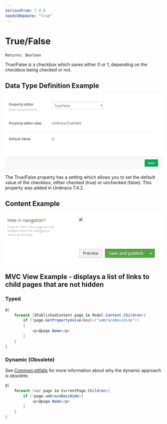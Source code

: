 ```yaml
---
versionFrom: 7.0.0
needsV8Update: "true"
---
```


# True/False

`Returns: Boolean`

True/False is a checkbox which saves either 0 or 1, depending on the checkbox being checked or not.

## Data Type Definition Example

![True/False Data Type Definition](images/True-False-DataType-742.jpg)

The True/False property has a setting which allows you to set the default value of the checkbox, either checked (true) or unchecked (false). This property was added in Umbraco 7.4.2.

## Content Example

![No Edit Content Example](images/True-False-Content.png)

## MVC View Example - displays a list of links to child pages that are not hidden

### Typed

```csharp
@{
    foreach (IPublishedContent page in Model.Content.Children){
        if (!page.GetPropertyValue<bool>("umbracoNaviHide"))
        {
            <p>@page.Name</p>
        }
    }
}
```

### Dynamic (Obsolete)

See [Common pitfalls](https://our.umbraco.com/documentation/reference/Common-Pitfalls/#dynamics) for more information about why the dynamic approach is obsolete.

```csharp
@{
    foreach (var page in CurrentPage.Children){
        if (!page.umbracoNaviHide){
            <p>@page.Name</p>
        }
    }
}
```
